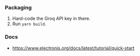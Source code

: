 

### Packaging

1. Hard-code the Groq API key in there.
2. Run `yarn build`.

### Docs

- https://www.electronjs.org/docs/latest/tutorial/quick-start
